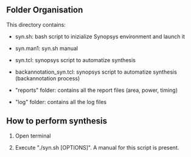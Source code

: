 ## Folder Organisation

This directory contains:

- syn.sh: bash script to inizialize Synopsys environment and launch it

- syn.man1: syn.sh manual

- syn.tcl: synopsys script to automatize synthesis

- backannotation_syn.tcl: synopsys script to automatize synthesis (backannotation process)

- "reports" folder: contains all the report files (area, power, timing)

- "log" folder: contains all the log files


## How to perform synthesis

1) Open terminal

3) Execute "./syn.sh [OPTIONS]". A manual for this script is present.

